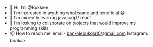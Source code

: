 - 👋 Hi, I’m @Bukkiee
- 👀 I’m interested in avything wholesome and beneficial 😁
- 🌱 I’m currently learning javascript/ react
- 💞️ I’m looking to collaborate on projects that would improve my programming skills
- 📫 How to reach me: email- bankolebukola10@gmail.com  Instagram: _bookiie_

<!---
Bukkiee/Bukkiee is a ✨ special ✨ repository because its `README.md` (this file) appears on your GitHub profile.
You can click the Preview link to take a look at your changes.
--->
